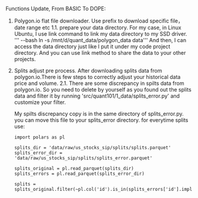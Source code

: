 Functions Update,
From BASIC To DOPE:

1. Polygon.io flat file downloader. Use prefix to download specific file，date range etc
    1.1. prepare your data directory.
    For my case, in Linux Ubuntu, I use link command to link my data directory to my SSD driver.
    ''' --bash ln -s /mnt/d/quant_data/polygon_data data'''
    And then, I can access the data directory just like I put it under my code project directory. And you can use link method to share the data to your other projects.

2. Splits adjust pre process. After downloading splits data from polygon.io.There is few steps to correctly adjust your historical data price and volume. 
    2.1. There are some discrepancy in spilts data from polygon.io.
    So you need to delete by yourself as you found out the splits data and filter it by running 'src/quant101/1_data/splits_error.py' and customize your filter.
    
    My spilts discrepancy copy is in the same directory of splits_error.py. you can move this file to your splits_error directory.
    for everytime splits use:
    ```
    import polars as pl

    splits_dir = 'data/raw/us_stocks_sip/splits/splits.parquet'
    splits_error_dir = 'data/raw/us_stocks_sip/splits/splits_error.parquet'

    splits_original = pl.read_parquet(splits_dir)
    splits_errors = pl.read_parquet(splits_error_dir)

    splits = splits_original.filter(~pl.col('id').is_in(splits_errors['id'].implode()))

    ```